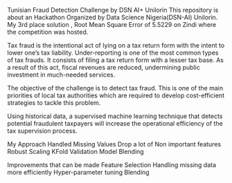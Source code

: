 Tunisian Fraud Detection Challenge by DSN AI+ Unilorin
This repository is about an Hackathon Organized by Data Science Nigeria(DSN-AI) Unilorin. My 3rd place solution , Root Mean Square Error of 5.5229 on Zindi where the competition was hosted.

Tax fraud is the intentional act of lying on a tax return form with the intent to lower one’s tax liability. Under-reporting is one of the most common types of tax frauds. It consists of filing a tax return form with a lesser tax base. As a result of this act, fiscal revenues are reduced, undermining public investment in much-needed services.

The objective of the challenge is to detect tax fraud. This is one of the main priorities of local tax authorities which are required to develop cost-efficient strategies to tackle this problem.

Using historical data, a supervised machine learning technique that detects potential fraudulent taxpayers will increase the operational efficiency of the tax supervision process.

My Approach
Handled Missing Values
Drop a lot of Non important features
Robust Scaling
KFold Validation
Model Blending

Improvements that can be made
Feature Selection
Handling missing data more efficiently
Hyper-parameter tuning
Blending
